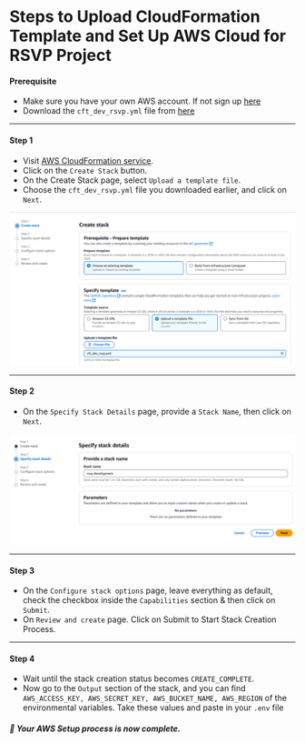 # Steps to Upload CloudFormation Template and Set Up AWS Cloud for RSVP Project

#### Prerequisite

- Make sure you have your own AWS account. If not sign up [here](https://aws.amazon.com/free)
- Download the `cft_dev_rsvp.yml` file from [here](./templates/)

---

#### Step 1

- Visit [AWS CloudFormation service](https://ap-southeast-2.console.aws.amazon.com/cloudformation/home?region=ap-southeast-2#/getting-started).
- Click on the `Create Stack` button.
- On the Create Stack page, select `Upload a template file`.
- Choose the `cft_dev_rsvp.yml` file you downloaded earlier, and click on `Next`.

![Upload Template](./images/upload_template.png)

---

#### Step 2

- On the `Specify Stack Details` page, provide a `Stack Name`, then click on `Next`.

![Specify Stack Options](./images/provide_stackname.png)

---

#### Step 3

- On the `Configure stack options` page, leave everything as default, check the checkbox inside the `Capabilities` section & then click on `Submit`.
- On `Review and create` page. Click on Submit to Start Stack Creation Process.

---

#### Step 4

- Wait until the stack creation status becomes `CREATE_COMPLETE`.
- Now go to the `Output` section of the stack, and you can find `AWS_ACCESS_KEY, AWS_SECRET_KEY, AWS_BUCKET_NAME, AWS_REGION` of the environmental variables. Take these values and paste in your `.env` file

##### 🎉 Your AWS Setup process is now complete.
